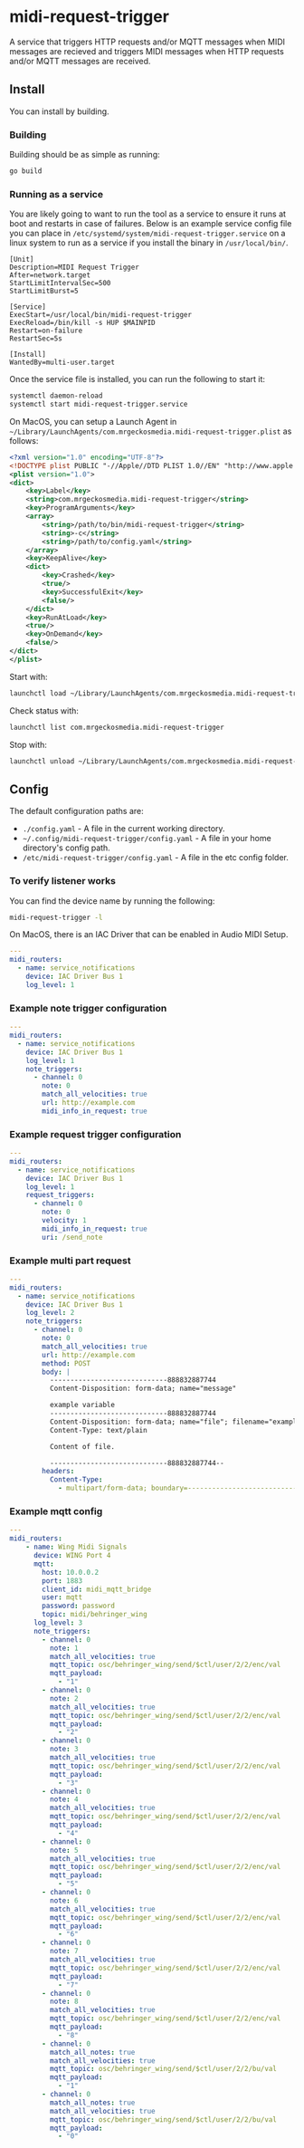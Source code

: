 # midi-request-trigger

A service that triggers HTTP requests and/or MQTT messages when MIDI messages are recieved and triggers MIDI messages when HTTP requests and/or MQTT messages are received.

## Install

You can install by building.

### Building

Building should be as simple as running:

```bash
go build
```

### Running as a service

You are likely going to want to run the tool as a service to ensure it runs at boot and restarts in case of failures. Below is an example service config file you can place in `/etc/systemd/system/midi-request-trigger.service` on a linux system to run as a service if you install the binary in `/usr/local/bin/`.

```systemd
[Unit]
Description=MIDI Request Trigger
After=network.target
StartLimitIntervalSec=500
StartLimitBurst=5

[Service]
ExecStart=/usr/local/bin/midi-request-trigger
ExecReload=/bin/kill -s HUP $MAINPID
Restart=on-failure
RestartSec=5s

[Install]
WantedBy=multi-user.target
```

Once the service file is installed, you can run the following to start it:

```bash
systemctl daemon-reload
systemctl start midi-request-trigger.service
```

On MacOS, you can setup a Launch Agent in `~/Library/LaunchAgents/com.mrgeckosmedia.midi-request-trigger.plist` as follows:

```xml
<?xml version="1.0" encoding="UTF-8"?>
<!DOCTYPE plist PUBLIC "-//Apple//DTD PLIST 1.0//EN" "http://www.apple.com/DTDs/PropertyList-1.0.dtd">
<plist version="1.0">
<dict>
	<key>Label</key>
	<string>com.mrgeckosmedia.midi-request-trigger</string>
	<key>ProgramArguments</key>
	<array>
		<string>/path/to/bin/midi-request-trigger</string>
        <string>-c</string>
        <string>/path/to/config.yaml</string>
	</array>
	<key>KeepAlive</key>
	<dict>
		<key>Crashed</key>
		<true/>
		<key>SuccessfulExit</key>
		<false/>
	</dict>
	<key>RunAtLoad</key>
	<true/>
    <key>OnDemand</key>
    <false/>
</dict>
</plist>

```

Start with:
```bash
launchctl load ~/Library/LaunchAgents/com.mrgeckosmedia.midi-request-trigger.plist
```

Check status with:
```bash
launchctl list com.mrgeckosmedia.midi-request-trigger
```

Stop with:
```bash
launchctl unload ~/Library/LaunchAgents/com.mrgeckosmedia.midi-request-trigger.plist
```


## Config

The default configuration paths are:

- `./config.yaml` - A file in the current working directory.
- `~/.config/midi-request-trigger/config.yaml` - A file in your home directory's config path.
- `/etc/midi-request-trigger/config.yaml` - A file in the etc config folder.

### To verify listener works

You can find the device name by running the following:
```bash
midi-request-trigger -l
```

On MacOS, there is an IAC Driver that can be enabled in Audio MIDI Setup.
```yaml
---
midi_routers:
  - name: service_notifications
    device: IAC Driver Bus 1
    log_level: 1
```

### Example note trigger configuration

```yaml
---
midi_routers:
  - name: service_notifications
    device: IAC Driver Bus 1
    log_level: 1
    note_triggers:
      - channel: 0
        note: 0
        match_all_velocities: true
        url: http://example.com
        midi_info_in_request: true
```

### Example request trigger configuration

```yaml
---
midi_routers:
  - name: service_notifications
    device: IAC Driver Bus 1
    log_level: 1
    request_triggers:
      - channel: 0
        note: 0
        velocity: 1
        midi_info_in_request: true
        uri: /send_note
```

### Example multi part request

```yaml
---
midi_routers:
  - name: service_notifications
    device: IAC Driver Bus 1
    log_level: 2
    note_triggers:
      - channel: 0
        note: 0
        match_all_velocities: true
        url: http://example.com
        method: POST
        body: |
          -----------------------------888832887744
          Content-Disposition: form-data; name="message"

          example variable
          -----------------------------888832887744
          Content-Disposition: form-data; name="file"; filename="example.txt"
          Content-Type: text/plain

          Content of file.

          -----------------------------888832887744--
        headers:
          Content-Type:
            - multipart/form-data; boundary=---------------------------888832887744
```

### Example mqtt config

```yaml
---
midi_routers:
    - name: Wing Midi Signals
      device: WING Port 4
      mqtt:
        host: 10.0.0.2
        port: 1883
        client_id: midi_mqtt_bridge
        user: mqtt
        password: password
        topic: midi/behringer_wing
      log_level: 3
      note_triggers:
        - channel: 0
          note: 1
          match_all_velocities: true
          mqtt_topic: osc/behringer_wing/send/$ctl/user/2/2/enc/val
          mqtt_payload:
            - "1"
        - channel: 0
          note: 2
          match_all_velocities: true
          mqtt_topic: osc/behringer_wing/send/$ctl/user/2/2/enc/val
          mqtt_payload:
            - "2"
        - channel: 0
          note: 3
          match_all_velocities: true
          mqtt_topic: osc/behringer_wing/send/$ctl/user/2/2/enc/val
          mqtt_payload:
            - "3"
        - channel: 0
          note: 4
          match_all_velocities: true
          mqtt_topic: osc/behringer_wing/send/$ctl/user/2/2/enc/val
          mqtt_payload:
            - "4"
        - channel: 0
          note: 5
          match_all_velocities: true
          mqtt_topic: osc/behringer_wing/send/$ctl/user/2/2/enc/val
          mqtt_payload:
            - "5"
        - channel: 0
          note: 6
          match_all_velocities: true
          mqtt_topic: osc/behringer_wing/send/$ctl/user/2/2/enc/val
          mqtt_payload:
            - "6"
        - channel: 0
          note: 7
          match_all_velocities: true
          mqtt_topic: osc/behringer_wing/send/$ctl/user/2/2/enc/val
          mqtt_payload:
            - "7"
        - channel: 0
          note: 8
          match_all_velocities: true
          mqtt_topic: osc/behringer_wing/send/$ctl/user/2/2/enc/val
          mqtt_payload:
            - "8"
        - channel: 0
          match_all_notes: true
          match_all_velocities: true
          mqtt_topic: osc/behringer_wing/send/$ctl/user/2/2/bu/val
          mqtt_payload:
            - "1"
        - channel: 0
          match_all_notes: true
          match_all_velocities: true
          mqtt_topic: osc/behringer_wing/send/$ctl/user/2/2/bu/val
          mqtt_payload:
            - "0"
```
